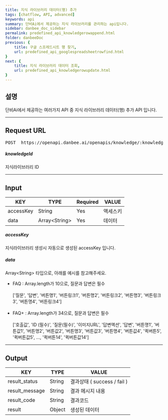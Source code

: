 ```yaml
---
title: 지식 라이브러리 데이터(행) 추가
tags: [chatflow, API, advanced]
keywords: api
summary: 단비Ai에서 제공하는 지식 라이브러리를 관리하는 api입니다.
sidebar: danbee_doc_sidebar
permalink: predefined_api_knowledgerowappend.html
folder: danbeeDoc
previous: {
    title: 구글 스프레드시트 행 찾기,
    url: predefined_api_googlespreadsheetrowfind.html
}
next: {
    title: 지식 라이브러리 데이터 조회,
    url: predefined_api_knowledgerowupdate.html
}
---
```


## 설명

단비Ai에서 제공하는 여러가지 API 중 지식 라이브러리 데이터(행) 추가 API 입니다.
<hr/>

## Request URL
<pre>POST  https://openapi.danbee.ai/openapis/knowledge/:knowledgeId/create</pre>
##### knowledgeId
지식라이브러리 ID
<hr/>

## Input

| KEY | TYPE | Required | VALUE | 
|--------|--------|--------|--------|
| accessKey | String | Yes | 액세스키 | 
| data | Array\<String\> | Yes | 데이터 |


##### accessKey
지식라이브러리 생성시 자동으로 생성된 accessKey 입니다.
##### data
Array\<String\> 타입으로, 아래를 예시를 참고해주세요.

- FAQ : Array.length가 10으로, 질문과 답변은 필수<br/><br/>['질문', '답변', '버튼명1', '버튼링크1', '버튼명2', '버튼링크2', '버튼명3', '버튼링크3', '버튼명4', '버튼링크4']
<br/><br/>
- FAQ+ : Array.length가 34으로, 질문과 답변은 필수<br/><br/>['호출값', 'ID (필수)', '질문(필수)', '이미지URL', '답변액션', '답변', '버튼명1', '버튼값1', '버튼명2', '버튼값2', '버튼명3', '버튼값3', '버튼명4', '버튼값4', '퀵버튼5', '퀵버튼값5', ..., '퀵버튼14', '퀵버튼값14']

<hr/>

## Output

| KEY | TYPE | VALUE |
|--------|--------|--------|
| result_status | String | 결과상태 ( success / fail ) |
| result_message | String | 결과 메시지 내용 |
| result_code | String | 결과코드 |
| result | Object | 생성된 데이터 |


<br />

